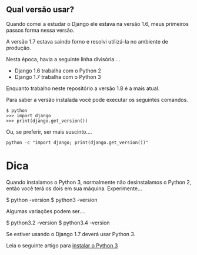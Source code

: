Qual versão usar?
---

Quando comei a estudar o Django ele estava na versão 1.6, meus primeiros
passos forma nessa versão.

A versão 1.7 estava saindo forno e resolvi utilizá-la no ambiente de produção.

Nesta época, havia a seguinte linha divisória....

+ Django 1.6 trabalha com o Python 2
+ Django 1.7 trabalha com o Python 3

Enquanto trabalho neste repositório a versão 1.8 é a mais atual.


Para saber a versão instalada você pode executar os seguintes comandos.

    $ python
    >>> import django
    >>> print(django.get_version())


Ou, se preferir, ser mais suscinto....

    python -c "import django; print(django.get_version())"


Dica
===

Quando instalamos o Python 3, normalmente não desinstalamos o Python 2, então
você terá os dois em sua máquina. Experimente...

$ python -version
$ python3 -version

Algumas variações podem ser....

$ python3.2 -version
$ python3.4 -version

Se estiver usando o Django 1.7 deverá usar Python 3.

Leia o seguinte artigo para [instalar o Python 3](http://www.devfuria.com.br/linux/cookbook/python/)
